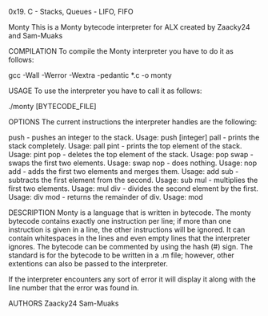 0x19. C - Stacks, Queues - LIFO, FIFO

Monty
This is a Monty bytecode interpreter for ALX created by Zaacky24 and Sam-Muaks

COMPILATION
To compile the Monty interpreter you have to do it as follows:

gcc -Wall -Werror -Wextra -pedantic *.c -o monty

USAGE
To use the interpreter you have to call it as follows:

./monty [BYTECODE_FILE]

OPTIONS
The current instructions the interpreter handles are the following:

push - pushes an integer to the stack. Usage: push [integer]
pall - prints the stack completely. Usage: pall
pint - prints the top element of the stack. Usage: pint
pop - deletes the top element of the stack. Usage: pop
swap - swaps the first two elements. Usage: swap
nop - does nothing. Usage: nop
add - adds the first two elements and merges them. Usage: add
sub - subtracts the first element from the second. Usage: sub
mul - multiplies the first two elements. Usage: mul
div - divides the second element by the first. Usage: div
mod - returns the remainder of div. Usage: mod

DESCRIPTION
Monty is a language that is written in bytecode. The monty bytecode contains exactly one instruction per line; if more than one instruction is given in a line, the other instructions will be ignored. It can contain whitespaces in the lines and even empty lines that the interpreter ignores. The bytecode can be commented by using the hash (#) sign. The standard is for the bytecode to be written in a .m file; however, other extentions can also be passed to the interpreter.

If the interpreter encounters any sort of error it will display it along with the line number that the error was found in.

AUTHORS
Zaacky24
Sam-Muaks
